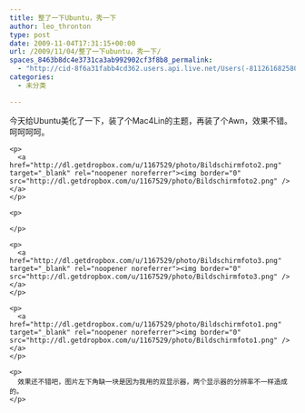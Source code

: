 ```yaml
---
title: 整了一下Ubuntu，秀一下
author: leo_thronton
type: post
date: 2009-11-04T17:31:15+00:00
url: /2009/11/04/整了一下ubuntu，秀一下/
spaces_8463b8dc4e3731ca3ab992902cf3f8b8_permalink:
  - "http://cid-8f6a31fabb4cd362.users.api.live.net/Users(-8112616825800567966)/Blogs('8F6A31FABB4CD362!102')/Entries('8F6A31FABB4CD362!1042')?authkey=yuBuArwciRo%24"
categories:
  - 未分类

---
```

<div id="msgcns!8F6A31FABB4CD362!1042" class="bvMsg">
  <div>
    <p>
      今天给Ubuntu美化了一下，装了个Mac4Lin的主题，再装了个Awn，效果不错。呵呵呵呵。
    </p>
    
    <p>
      <a href="http://dl.getdropbox.com/u/1167529/photo/Bildschirmfoto2.png" target="_blank" rel="noopener noreferrer"><img border="0" src="http://dl.getdropbox.com/u/1167529/photo/Bildschirmfoto2.png" /></a>
    </p>
    
    <p>
       
    </p>
    
    <p>
      <a href="http://dl.getdropbox.com/u/1167529/photo/Bildschirmfoto3.png" target="_blank" rel="noopener noreferrer"><img border="0" src="http://dl.getdropbox.com/u/1167529/photo/Bildschirmfoto3.png" /></a>
    </p>
    
    <p>
      <a href="http://dl.getdropbox.com/u/1167529/photo/Bildschirmfoto1.png" target="_blank" rel="noopener noreferrer"><img border="0" src="http://dl.getdropbox.com/u/1167529/photo/Bildschirmfoto1.png" /></a>
    </p>
    
    <p>
      效果还不错吧，图片左下角缺一块是因为我用的双显示器，两个显示器的分辨率不一样造成的。
    </p>
  </div>
</div>